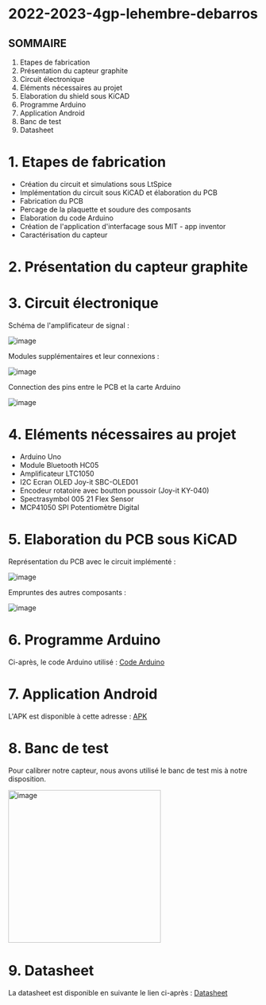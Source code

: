 # 2022-2023-4gp-lehembre-debarros

## SOMMAIRE 

1. Etapes de fabrication
2. Présentation du capteur graphite 
3. Circuit électronique
4. Eléments nécessaires au projet
5. Elaboration du shield sous KiCAD
6. Programme Arduino
7. Application Android
8. Banc de test
9. Datasheet 

# 1. Etapes de fabrication

- Création du circuit et simulations sous LtSpice
- Implémentation du circuit sous KiCAD et élaboration du PCB 
- Fabrication du PCB
- Percage de la plaquette et soudure des composants 
- Elaboration du code Arduino
- Création de l'application d'interfacage sous MIT - app inventor
- Caractérisation du capteur

# 2. Présentation du capteur graphite 



# 3. Circuit électronique 

Schéma de l'amplificateur de signal :
 
![image](https://user-images.githubusercontent.com/123983006/233670098-0d6b56d7-fcdb-4a46-a134-9d60f6946954.png)

Modules supplémentaires et leur connexions : 

![image](https://user-images.githubusercontent.com/123983006/233670651-80eaf7b7-4b44-4b1c-9065-9e1a6c9549bc.png)

Connection des pins entre le PCB et la carte Arduino

![image](https://user-images.githubusercontent.com/123983006/233671289-94eeec8e-3fbc-4118-b84e-bf61e8f388fc.png)


# 4. Eléments nécessaires au projet 

-	Arduino Uno
-	Module Bluetooth HC05
-	Amplificateur LTC1050 
-	I2C Ecran OLED Joy-it SBC-OLED01
-	Encodeur rotatoire avec boutton poussoir (Joy-it KY-040) 
-	Spectrasymbol 005 21 Flex Sensor
-	MCP41050 SPI Potentiomètre Digital 

# 5. Elaboration du PCB sous KiCAD

Représentation du PCB avec le circuit implémenté : 

![image](https://user-images.githubusercontent.com/123983006/233671496-8657108f-28f1-4707-b5d3-a29620d68c3c.png)

Empruntes des autres composants : 

![image](https://user-images.githubusercontent.com/123983006/233671934-35ba265f-30e9-4f8b-8c31-10f8902c15b0.png)

# 6. Programme Arduino

Ci-après, le code Arduino utilisé : [Code Arduino](https://github.com/MOSH-Insa-Toulouse/2022-2023-4gp-lehembre-debarros/blob/07b504035136efd2108f1f7b01446d1b1bee7c57/Code_arduino_Lauriane_Alan.ino)

# 7. Application Android

L'APK est disponible à cette adresse : [APK](https://github.com/MOSH-Insa-Toulouse/2022-2023-4gp-lehembre-debarros/blob/c0ea48ad6c8dff68e6e4c520c7baa0256ce2a0f2/Capteur_Graphite_Final.apk)

# 8. Banc de test

Pour calibrer notre capteur, nous avons utilisé le banc de test mis à notre disposition. 

<img width="307" alt="image" src="https://user-images.githubusercontent.com/123983006/233672885-3f3f39ab-638e-4f1a-a48f-ac6c1df0d200.png">

# 9. Datasheet

La datasheet est disponible en suivante le lien ci-après : [Datasheet](https://github.com/MOSH-Insa-Toulouse/2022-2023-4gp-lehembre-debarros/blob/970a85952978378579259352fa356e7eba29f6f5/Datasheet%20-%20Capteur.pdf)




